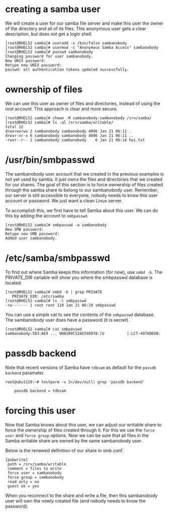 # creating a samba user

We will create a user for our samba file server and make this user the
owner of the directory and all of its files. This anonymous user gets a
clear description, but does not get a login shell.

    [root@RHEL52 samba]# useradd -s /bin/false sambanobody
    [root@RHEL52 samba]# usermod -c "Anonymous Samba Access" sambanobody
    [root@RHEL52 samba]# passwd sambanobody
    Changing password for user sambanobody.
    New UNIX password: 
    Retype new UNIX password: 
    passwd: all authentication tokens updated successfully.

# ownership of files

We can use this user as owner of files and directories, instead of using
the root account. This approach is clear and more secure.

    [root@RHEL52 samba]# chown -R sambanobody:sambanobody /srv/samba/
    [root@RHEL52 samba]# ls -al /srv/samba/writable/
    total 12
    drwxrwxrwx 2 sambanobody sambanobody 4096 Jan 21 06:11 .
    drwxr-xr-x 6 sambanobody sambanobody 4096 Jan 21 06:11 ..
    -rwxr--r-- 1 sambanobody sambanobody    6 Jan 21 06:16 hoi.txt

# /usr/bin/smbpasswd

The sambanobody user account that we created in the previous examples is
not yet used by samba. It just owns the files and directories that we
created for our shares. The goal of this section is to force ownership
of files created through the samba share to belong to our sambanobody
user. Remember, our server is still accessible to everyone, nobody needs
to know this user account or password. We just want a clean Linux
server.

To accomplish this, we first have to tell Samba about this user. We can
do this by adding the account to `smbpasswd`.

    [root@RHEL52 samba]# smbpasswd -a sambanobody
    New SMB password:
    Retype new SMB password:
    Added user sambanobody.

# /etc/samba/smbpasswd

To find out where Samba keeps this information (for now), use
`smbd -b`. The PRIVATE_DIR variable will show you where
the smbpasswd database is located.

    [root@RHEL52 samba]# smbd -b | grep PRIVATE
       PRIVATE_DIR: /etc/samba
    [root@RHEL52 samba]# ls -l smbpasswd 
    -rw------- 1 root root 110 Jan 21 06:19 smbpasswd

You can use a simple cat to see the contents of the
`smbpasswd` database. The sambanobody user does have a
password (it is secret).

    [root@RHEL52 samba]# cat smbpasswd 
    sambanobody:503:AE9 ... 9DB309C528E540978:[U          ]:LCT-4976B05B:

# passdb backend

Note that recent versions of Samba have `tdbsam` as
default for the `passdb backend` paramater.

    root@ubu1110:~# testparm -v 2>/dev/null| grep 'passdb backend'

        passdb backend = tdbsam

# forcing this user

Now that Samba knows about this user, we can adjust our writable share
to force the ownership of files created through it. For this we use the
`force user` and `force group` options. Now
we can be sure that all files in the Samba writable share are owned by
the same sambanobody user.

Below is the renewed definition of our share in smb.conf.

    [pubwrite]
     path = /srv/samba/writable
     comment = files to write
     force user = sambanobody
     force group = sambanobody
     read only = no
     guest ok = yes
        

When you reconnect to the share and write a file, then this sambanobody
user will own the newly created file (and nobody needs to know the
password).
